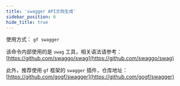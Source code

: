 ```yaml
---
title: 'swagger API文档生成'
sidebar_position: 6
hide_title: true
---
```


使用方式： `gf swagger`

该命令内部使用的是 `swag` 工具，相关语法请参考： [https://github.com/swaggo/swag](https://github.com/swaggo/swag)

此外，推荐使用 `gf` 框架的 `swagger` 插件，仓库地址： [https://github.com/gogf/swagger](https://github.com/gogf/swagger)